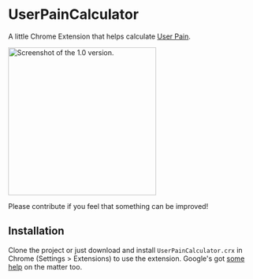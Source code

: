 UserPainCalculator
==================

A little Chrome Extension that helps calculate [User Pain](http://www.lostgarden.com/2008/05/improving-bug-triage-with-user-pain.html).

<a href="https://github.com/Springworks/UserPainCalculator/raw/misc/add-more-docs/docs/screenshot.png"><img src="https://github.com/Springworks/UserPainCalculator/raw/misc/add-more-docs/docs/screenshot.png" width="300" alt="Screenshot of the 1.0 version." /></a>

Please contribute if you feel that something can be improved!

## Installation
Clone the project or just download and install `UserPainCalculator.crx` in Chrome (Settings > Extensions) to use the extension. Google's got [some help](http://support.google.com/chrome/bin/answer.py?hl=en&answer=187443) on the matter too.